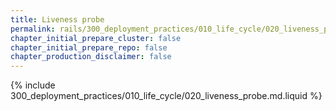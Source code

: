 ```yaml
---
title: Liveness probe
permalink: rails/300_deployment_practices/010_life_cycle/020_liveness_probe.html
chapter_initial_prepare_cluster: false
chapter_initial_prepare_repo: false
chapter_production_disclaimer: false
---
```


{% include 300_deployment_practices/010_life_cycle/020_liveness_probe.md.liquid %}
